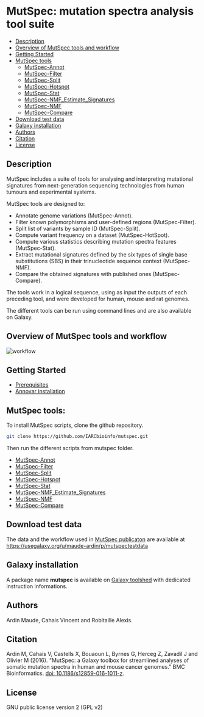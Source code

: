 # MutSpec: mutation spectra analysis tool suite

- [Description](https://github.com/IARCbioinfo/mutspec/tree/master#description)
- [Overview of MutSpec tools and workflow](https://github.com/IARCbioinfo/mutspec/tree/master#overview-of-mutspec-tools-and-workflow)
- [Getting Started](https://github.com/IARCbioinfo/mutspec/tree/master#getting-started)
- [MutSpec tools](https://github.com/IARCbioinfo/mutspec/tree/master#mutspec-tools)
	- [MutSpec-Annot](https://github.com/IARCbioinfo/mutspec/blob/master/docs/mutspec_annot.md)
	- [MutSpec-Filter](https://github.com/IARCbioinfo/mutspec/blob/master/docs/mutspec_filter.md)
	- [MutSpec-Split](https://github.com/IARCbioinfo/mutspec/blob/master/docs/mutspec_split.md)
	- [MutSpec-Hotspot](https://github.com/IARCbioinfo/mutspec/blob/master/docs/mutspec_hotspot.md)
	- [MutSpec-Stat](https://github.com/IARCbioinfo/mutspec/blob/master/docs/mutspec_stat.md)
	- [MutSpec-NMF_Estimate_Signatures](https://github.com/IARCbioinfo/mutspec/blob/master/docs/mutspec_nmfEstimateSig.md)
	- [MutSpec-NMF](https://github.com/IARCbioinfo/mutspec/blob/master/docs/mutspec_nmf.md)
	- [MutSpec-Compare](https://github.com/IARCbioinfo/mutspec/blob/master/docs/mutspec_compare.md)
- [Download test data](https://github.com/IARCbioinfo/mutspec/tree/master#download-test-data)
- [Galaxy installation](https://github.com/IARCbioinfo/mutspec/tree/master#galaxy-installation)
- [Authors](https://github.com/IARCbioinfo/mutspec/tree/master#authors)
- [Citation](https://github.com/IARCbioinfo/mutspec/tree/master#citation)
- [License](https://github.com/IARCbioinfo/mutspec/tree/master#license)

## Description

MutSpec includes a suite of tools for analysing and interpreting mutational signatures from next-generation sequencing technologies from human tumours and experimental systems.

MutSpec tools are designed to:
- Annotate genome variations (MutSpec-Annot).
- Filter known polymorphisms and user-defined regions (MutSpec-Filter).
- Split list of variants by sample ID (MutSpec-Split).
- Compute variant frequency on a dataset (MutSpec-HotSpot).
- Compute various statistics describing mutation spectra features (MutSpec-Stat).
- Extract mutational signatures defined by the six types of single base substitutions (SBS) in their trinucleotide sequence context (MutSpec-NMF).
- Compare the obtained signatures with published ones (MutSpec-Compare).

The tools work in a logical sequence, using as input the outputs of each preceding tool, and were developed for human, mouse and rat genomes.

The different tools can be run using command lines and are also available on Galaxy.


## Overview of MutSpec tools and workflow

![workflow](https://github.com/IARCbioinfo/mutspec/blob/master/docs/mutspecPipeline.png)

## Getting Started

- [Prerequisites](https://github.com/IARCbioinfo/mutspec/blob/master/docs/prerequisites.md)
- [Annovar installation](https://github.com/IARCbioinfo/mutspec/blob/master/docs/annovar_installation.md)


## MutSpec tools:

To install MutSpec scripts, clone the github repository.

```bash
git clone https://github.com/IARCbioinfo/mutspec.git
```

Then run the different scripts from mutspec folder.

- [MutSpec-Annot](https://github.com/IARCbioinfo/mutspec/blob/master/docs/mutspec_annot.md)
- [MutSpec-Filter](https://github.com/IARCbioinfo/mutspec/blob/master/docs/mutspec_filter.md)
- [MutSpec-Split](https://github.com/IARCbioinfo/mutspec/blob/master/docs/mutspec_split.md)
- [MutSpec-Hotspot](https://github.com/IARCbioinfo/mutspec/blob/master/docs/mutspec_hotspot.md)
- [MutSpec-Stat](https://github.com/IARCbioinfo/mutspec/blob/master/docs/mutspec_stat.md)
- [MutSpec-NMF_Estimate_Signatures](https://github.com/IARCbioinfo/mutspec/blob/master/docs/mutspec_nmfEstimateSig.md)
- [MutSpec-NMF](https://github.com/IARCbioinfo/mutspec/blob/master/docs/mutspec_nmf.md)
- [MutSpec-Compare](https://github.com/IARCbioinfo/mutspec/blob/master/docs/mutspec_compare.md)


## Download test data

The data and the workflow used in [MutSpec publicaton](http://bmcbioinformatics.biomedcentral.com/articles/10.1186/s12859-016-1011-z) are available at 
https://usegalaxy.org/u/maude-ardin/p/mutspectestdata



## Galaxy installation

A package name **mutspec** is available on [Galaxy toolshed](https://toolshed.g2.bx.psu.edu/repository?repository_id=f5c1f75e9fb33f8e) with dedicated instruction informations.


## Authors

Ardin Maude, Cahais Vincent and Robitaille Alexis.

## Citation

Ardin M, Cahais V, Castells X, Bouaoun L, Byrnes G, Herceg Z, Zavadil J and Olivier M (2016). "MutSpec: a Galaxy toolbox for streamlined analyses of somatic mutation spectra in human and mouse cancer genomes." BMC Bioinformatics. [doi: 10.1186/s12859-016-1011-z](http://bmcbioinformatics.biomedcentral.com/articles/10.1186/s12859-016-1011-z).

## License

GNU public license version 2 (GPL v2)

